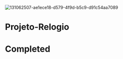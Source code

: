![131062507-ae1ece18-d579-4f9d-b5c9-d91c54aa7089](https://user-images.githubusercontent.com/83568294/131290018-3e500ac0-1f25-4dcc-9686-18a30dea0f34.png)
# Projeto-Relogio
# Completed

